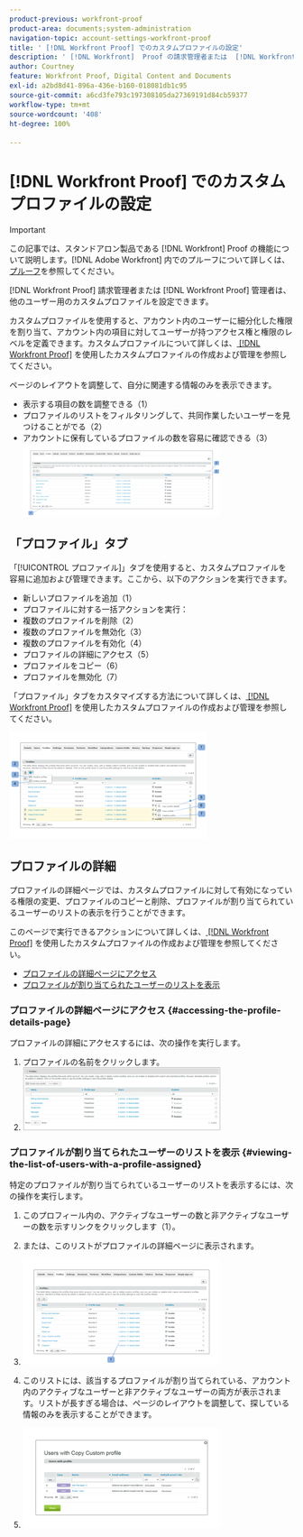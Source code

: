 ```yaml
---
product-previous: workfront-proof
product-area: documents;system-administration
navigation-topic: account-settings-workfront-proof
title: ' [!DNL Workfront Proof] でのカスタムプロファイルの設定'
description: ' [!DNL Workfront]  Proof の請求管理者または  [!DNL Workfront Proof]  管理者は、他のユーザー用のカスタムプロファイルを設定できます。'
author: Courtney
feature: Workfront Proof, Digital Content and Documents
exl-id: a2bd8d41-896a-436e-b160-018081db1c95
source-git-commit: a6cd3fe793c197308105da27369191d84cb59377
workflow-type: tm+mt
source-wordcount: '408'
ht-degree: 100%

---
```


# [!DNL Workfront Proof] でのカスタムプロファイルの設定

>[!IMPORTANT]
>
>この記事では、スタンドアロン製品である [!DNL Workfront] Proof の機能について説明します。[!DNL Adobe Workfront] 内でのプルーフについて詳しくは、[プルーフ](../../../review-and-approve-work/proofing/proofing.md)を参照してください。

[!DNL Workfront Proof] 請求管理者または [!DNL Workfront Proof] 管理者は、他のユーザー用のカスタムプロファイルを設定できます。

カスタムプロファイルを使用すると、アカウント内のユーザーに細分化した権限を割り当て、アカウント内の項目に対してユーザーが持つアクセス権と権限のレベルを定義できます。カスタムプロファイルについて詳しくは、[ [!DNL Workfront Proof]](../../../workfront-proof/wp-mnguserscontacts/users/create-and-manage-custom-profiles.md) を使用したカスタムプロファイルの作成および管理を参照してください。

ページのレイアウトを調整して、自分に関連する情報のみを表示できます。

* 表示する項目の数を調整できる（1）
* プロファイルのリストをフィルタリングして、共同作業したいユーザーを見つけることがでる（2）
* アカウントに保有しているプロファイルの数を容易に確認できる（3）\
   ![Layout.png](assets/layout-350x130.png)

## 「プロファイル」タブ

「[!UICONTROL プロファイル]」タブを使用すると、カスタムプロファイルを容易に追加および管理できます。ここから、以下のアクションを実行できます。

* 新しいプロファイルを追加（1）
* プロファイルに対する一括アクションを実行：
* 複数のプロファイルを削除（2）
* 複数のプロファイルを無効化（3）
* 複数のプロファイルを有効化（4）
* プロファイルの詳細にアクセス（5）
* プロファイルをコピー（6）
* プロファイルを無効化（7）

「プロファイル」タブをカスタマイズする方法について詳しくは、[ [!DNL Workfront Proof]](../../../workfront-proof/wp-mnguserscontacts/users/create-and-manage-custom-profiles.md) を使用したカスタムプロファイルの作成および管理を参照してください。

![Profiles_tab_1.png](assets/profiles-tab-1-350x190.png)

## プロファイルの詳細

プロファイルの詳細ページでは、カスタムプロファイルに対して有効になっている権限の変更、プロファイルのコピーと削除、プロファイルが割り当てられているユーザーのリストの表示を行うことができます。

このページで実行できるアクションについて詳しくは、[ [!DNL Workfront Proof]](../../../workfront-proof/wp-mnguserscontacts/users/create-and-manage-custom-profiles.md) を使用したカスタムプロファイルの作成および管理を参照してください。

* [プロファイルの詳細ページにアクセス](#accessing-the-profile-details-page)
* [プロファイルが割り当てられたユーザーのリストを表示](#viewing-the-list-of-users-with-a-profile-assigned)

### プロファイルの詳細ページにアクセス {#accessing-the-profile-details-page}

プロファイルの詳細にアクセスするには、次の操作を実行します。

1. プロファイルの名前をクリックします。
1. ![Screen_Shot_2018-10-02_at_10.24.29_AM.png](assets/screen-shot-2018-10-02-at-10.24.29-am-350x112.png)

### プロファイルが割り当てられたユーザーのリストを表示 {#viewing-the-list-of-users-with-a-profile-assigned}

特定のプロファイルが割り当てられているユーザーのリストを表示するには、次の操作を実行します。

1. このプロフィール内の、アクティブなユーザーの数と非アクティブなユーザーの数を示すリンクをクリックします（1）。
1. または、このリストがプロファイルの詳細ページに表示されます。
1. ![Users_list_1.png](assets/users-list-1-350x188.png)

1. このリストには、該当するプロファイルが割り当てられている、アカウント内のアクティブなユーザーと非アクティブなユーザーの両方が表示されます。リストが長すぎる場合は、ページのレイアウトを調整して、探している情報のみを表示することができます。
1. ![Users_list_2.png](assets/users-list-2-350x178.png)

